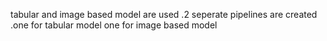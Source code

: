 tabular and image based model are used .2 seperate pipelines are created .one for tabular model one for image based model
